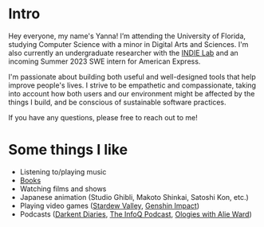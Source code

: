 
# Intro

Hey everyone, my name's Yanna! I’m attending the University of Florida, studying Computer Science with a minor in Digital Arts and Sciences. I'm also currently an undergraduate researcher with the [INDIE Lab](https://www.cise.ufl.edu/~eragan/indie.html) and an incoming Summer 2023 SWE intern for American Express.

I'm passionate about building both useful and well-designed tools that help improve people's lives. I strive to be empathetic and compassionate, taking into account how both users and our environment might be affected by the things I build, and be conscious of sustainable software practices.

If you have any questions, please free to reach out to me!

# Some things I like

- Listening to/playing music
- [Books](https://goodreads.com/yannalin)
- Watching films and shows
- Japanese animation (Studio Ghibli, Makoto Shinkai, Satoshi Kon, etc.)
- Playing video games ([Stardew Valley](https://stardewvalley.net/), [Genshin Impact](https://genshin.hoyoverse.com/en/))
- Podcasts ([Darkent Diaries](https://darknetdiaries.com/), [The InfoQ Podcast](https://www.infoq.com/the-infoq-podcast/), [Ologies with Alie Ward](https://www.alieward.com/ologies))
